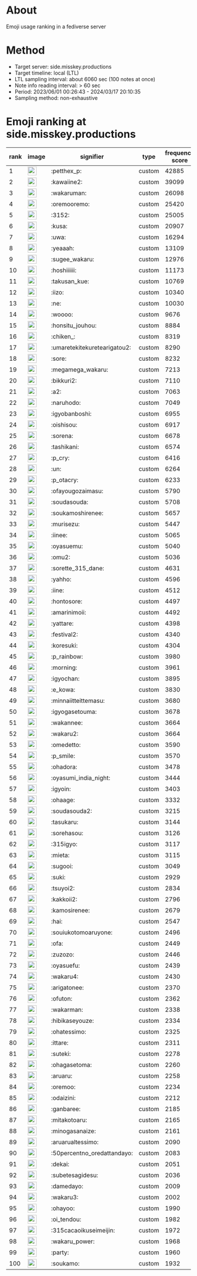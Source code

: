 # About
Emoji usage ranking in a fediverse server

# Method
- Target server: side.misskey.productions
- Target timeline: local (LTL)
- LTL sampling interval: about 6060 sec (100 notes at once)
- Note info reading interval: > 60 sec
- Period: 2023/06/01 00:26:43 - 2024/03/17 20:10:35 
- Sampling method: non-exhaustive

# Emoji ranking at side.misskey.productions

|rank|image|signifier|type|frequency score|
|----|----|----|----|----|
|1|<img height="24" src="https://side.misskey.productions/emoji/petthex_p.webp">|:petthex_p:|custom|42885|
|2|<img height="24" src="https://side.misskey.productions/emoji/kawaiine2.webp">|:kawaiine2:|custom|39099|
|3|<img height="24" src="https://side.misskey.productions/emoji/wakaruman.webp">|:wakaruman:|custom|26098|
|4|<img height="24" src="https://side.misskey.productions/emoji/oremooremo.webp">|:oremooremo:|custom|25420|
|5|<img height="24" src="https://side.misskey.productions/emoji/3152.webp">|:3152:|custom|25005|
|6|<img height="24" src="https://side.misskey.productions/emoji/kusa.webp">|:kusa:|custom|20907|
|7|<img height="24" src="https://side.misskey.productions/emoji/uwa.webp">|:uwa:|custom|16294|
|8|<img height="24" src="https://side.misskey.productions/emoji/yeaaah.webp">|:yeaaah:|custom|13109|
|9|<img height="24" src="https://side.misskey.productions/emoji/sugee_wakaru.webp">|:sugee_wakaru:|custom|12976|
|10|<img height="24" src="https://side.misskey.productions/emoji/hoshiiiiii.webp">|:hoshiiiiii:|custom|11173|
|11|<img height="24" src="https://side.misskey.productions/emoji/takusan_kue.webp">|:takusan_kue:|custom|10769|
|12|<img height="24" src="https://side.misskey.productions/emoji/iizo.webp">|:iizo:|custom|10340|
|13|<img height="24" src="https://side.misskey.productions/emoji/ne.webp">|:ne:|custom|10030|
|14|<img height="24" src="https://side.misskey.productions/emoji/woooo.webp">|:woooo:|custom|9676|
|15|<img height="24" src="https://side.misskey.productions/emoji/honsitu_jouhou.webp">|:honsitu_jouhou:|custom|8884|
|16|<img height="24" src="https://side.misskey.productions/emoji/chiken_.webp">|:chiken_:|custom|8319|
|17|<img height="24" src="https://side.misskey.productions/emoji/umaretekitekuretearigatou2.webp">|:umaretekitekuretearigatou2:|custom|8290|
|18|<img height="24" src="https://side.misskey.productions/emoji/sore.webp">|:sore:|custom|8232|
|19|<img height="24" src="https://side.misskey.productions/emoji/megamega_wakaru.webp">|:megamega_wakaru:|custom|7213|
|20|<img height="24" src="https://side.misskey.productions/emoji/bikkuri2.webp">|:bikkuri2:|custom|7110|
|21|<img height="24" src="https://side.misskey.productions/emoji/a2.webp">|:a2:|custom|7063|
|22|<img height="24" src="https://side.misskey.productions/emoji/naruhodo.webp">|:naruhodo:|custom|7049|
|23|<img height="24" src="https://side.misskey.productions/emoji/igyobanboshi.webp">|:igyobanboshi:|custom|6955|
|24|<img height="24" src="https://side.misskey.productions/emoji/oishisou.webp">|:oishisou:|custom|6917|
|25|<img height="24" src="https://side.misskey.productions/emoji/sorena.webp">|:sorena:|custom|6678|
|26|<img height="24" src="https://side.misskey.productions/emoji/tashikani.webp">|:tashikani:|custom|6574|
|27|<img height="24" src="https://side.misskey.productions/emoji/p_cry.webp">|:p_cry:|custom|6416|
|28|<img height="24" src="https://side.misskey.productions/emoji/un.webp">|:un:|custom|6264|
|29|<img height="24" src="https://side.misskey.productions/emoji/p_otacry.webp">|:p_otacry:|custom|6233|
|30|<img height="24" src="https://side.misskey.productions/emoji/ofayougozaimasu.webp">|:ofayougozaimasu:|custom|5790|
|31|<img height="24" src="https://side.misskey.productions/emoji/soudasouda.webp">|:soudasouda:|custom|5708|
|32|<img height="24" src="https://side.misskey.productions/emoji/soukamoshirenee.webp">|:soukamoshirenee:|custom|5657|
|33|<img height="24" src="https://side.misskey.productions/emoji/murisezu.webp">|:murisezu:|custom|5447|
|34|<img height="24" src="https://side.misskey.productions/emoji/iinee.webp">|:iinee:|custom|5065|
|35|<img height="24" src="https://side.misskey.productions/emoji/oyasuemu.webp">|:oyasuemu:|custom|5040|
|36|<img height="24" src="https://side.misskey.productions/emoji/omu2.webp">|:omu2:|custom|5036|
|37|<img height="24" src="https://side.misskey.productions/emoji/sorette_315_dane.webp">|:sorette_315_dane:|custom|4631|
|38|<img height="24" src="https://side.misskey.productions/emoji/yahho.webp">|:yahho:|custom|4596|
|39|<img height="24" src="https://side.misskey.productions/emoji/iine.webp">|:iine:|custom|4512|
|40|<img height="24" src="https://side.misskey.productions/emoji/hontosore.webp">|:hontosore:|custom|4497|
|41|<img height="24" src="https://side.misskey.productions/emoji/amarinimoii.webp">|:amarinimoii:|custom|4492|
|42|<img height="24" src="https://side.misskey.productions/emoji/yattare.webp">|:yattare:|custom|4398|
|43|<img height="24" src="https://side.misskey.productions/emoji/festival2.webp">|:festival2:|custom|4340|
|44|<img height="24" src="https://side.misskey.productions/emoji/koresuki.webp">|:koresuki:|custom|4304|
|45|<img height="24" src="https://side.misskey.productions/emoji/p_rainbow.webp">|:p_rainbow:|custom|3980|
|46|<img height="24" src="https://side.misskey.productions/emoji/morning.webp">|:morning:|custom|3961|
|47|<img height="24" src="https://side.misskey.productions/emoji/igyochan.webp">|:igyochan:|custom|3895|
|48|<img height="24" src="https://side.misskey.productions/emoji/e_kowa.webp">|:e_kowa:|custom|3830|
|49|<img height="24" src="https://side.misskey.productions/emoji/minnaiitteittemasu.webp">|:minnaiitteittemasu:|custom|3680|
|50|<img height="24" src="https://side.misskey.productions/emoji/igyogasetouma.webp">|:igyogasetouma:|custom|3678|
|51|<img height="24" src="https://side.misskey.productions/emoji/wakannee.webp">|:wakannee:|custom|3664|
|52|<img height="24" src="https://side.misskey.productions/emoji/wakaru2.webp">|:wakaru2:|custom|3664|
|53|<img height="24" src="https://side.misskey.productions/emoji/omedetto.webp">|:omedetto:|custom|3590|
|54|<img height="24" src="https://side.misskey.productions/emoji/p_smile.webp">|:p_smile:|custom|3570|
|55|<img height="24" src="https://side.misskey.productions/emoji/ohadora.webp">|:ohadora:|custom|3478|
|56|<img height="24" src="https://side.misskey.productions/emoji/oyasumi_india_night.webp">|:oyasumi_india_night:|custom|3444|
|57|<img height="24" src="https://side.misskey.productions/emoji/igyoin.webp">|:igyoin:|custom|3403|
|58|<img height="24" src="https://side.misskey.productions/emoji/ohaage.webp">|:ohaage:|custom|3332|
|59|<img height="24" src="https://side.misskey.productions/emoji/soudasouda2.webp">|:soudasouda2:|custom|3215|
|60|<img height="24" src="https://side.misskey.productions/emoji/tasukaru.webp">|:tasukaru:|custom|3144|
|61|<img height="24" src="https://side.misskey.productions/emoji/sorehasou.webp">|:sorehasou:|custom|3126|
|62|<img height="24" src="https://side.misskey.productions/emoji/315igyo.webp">|:315igyo:|custom|3117|
|63|<img height="24" src="https://side.misskey.productions/emoji/mieta.webp">|:mieta:|custom|3115|
|64|<img height="24" src="https://side.misskey.productions/emoji/sugooi.webp">|:sugooi:|custom|3049|
|65|<img height="24" src="https://side.misskey.productions/emoji/suki.webp">|:suki:|custom|2929|
|66|<img height="24" src="https://side.misskey.productions/emoji/tsuyoi2.webp">|:tsuyoi2:|custom|2834|
|67|<img height="24" src="https://side.misskey.productions/emoji/kakkoii2.webp">|:kakkoii2:|custom|2796|
|68|<img height="24" src="https://side.misskey.productions/emoji/kamosirenee.webp">|:kamosirenee:|custom|2679|
|69|<img height="24" src="https://side.misskey.productions/emoji/hai.webp">|:hai:|custom|2547|
|70|<img height="24" src="https://side.misskey.productions/emoji/souiukotomoaruyone.webp">|:souiukotomoaruyone:|custom|2496|
|71|<img height="24" src="https://side.misskey.productions/emoji/ofa.webp">|:ofa:|custom|2449|
|72|<img height="24" src="https://side.misskey.productions/emoji/zuzozo.webp">|:zuzozo:|custom|2446|
|73|<img height="24" src="https://side.misskey.productions/emoji/oyasuefu.webp">|:oyasuefu:|custom|2439|
|74|<img height="24" src="https://side.misskey.productions/emoji/wakaru4.webp">|:wakaru4:|custom|2430|
|75|<img height="24" src="https://side.misskey.productions/emoji/arigatonee.webp">|:arigatonee:|custom|2370|
|76|<img height="24" src="https://side.misskey.productions/emoji/ofuton.webp">|:ofuton:|custom|2362|
|77|<img height="24" src="https://side.misskey.productions/emoji/wakarman.webp">|:wakarman:|custom|2338|
|78|<img height="24" src="https://side.misskey.productions/emoji/hibikaseyouze.webp">|:hibikaseyouze:|custom|2334|
|79|<img height="24" src="https://side.misskey.productions/emoji/ohatessimo.webp">|:ohatessimo:|custom|2325|
|80|<img height="24" src="https://side.misskey.productions/emoji/ittare.webp">|:ittare:|custom|2311|
|81|<img height="24" src="https://side.misskey.productions/emoji/suteki.webp">|:suteki:|custom|2278|
|82|<img height="24" src="https://side.misskey.productions/emoji/ohagasetoma.webp">|:ohagasetoma:|custom|2260|
|83|<img height="24" src="https://side.misskey.productions/emoji/aruaru.webp">|:aruaru:|custom|2258|
|84|<img height="24" src="https://side.misskey.productions/emoji/oremoo.webp">|:oremoo:|custom|2234|
|85|<img height="24" src="https://side.misskey.productions/emoji/odaizini.webp">|:odaizini:|custom|2212|
|86|<img height="24" src="https://side.misskey.productions/emoji/ganbaree.webp">|:ganbaree:|custom|2185|
|87|<img height="24" src="https://side.misskey.productions/emoji/mitakotoaru.webp">|:mitakotoaru:|custom|2165|
|88|<img height="24" src="https://side.misskey.productions/emoji/minogasanaize.webp">|:minogasanaize:|custom|2161|
|89|<img height="24" src="https://side.misskey.productions/emoji/aruarualtessimo.webp">|:aruarualtessimo:|custom|2090|
|90|<img height="24" src="https://side.misskey.productions/emoji/50percentno_oredattandayo.webp">|:50percentno_oredattandayo:|custom|2083|
|91|<img height="24" src="https://side.misskey.productions/emoji/dekai.webp">|:dekai:|custom|2051|
|92|<img height="24" src="https://side.misskey.productions/emoji/subetesagidesu.webp">|:subetesagidesu:|custom|2036|
|93|<img height="24" src="https://side.misskey.productions/emoji/damedayo.webp">|:damedayo:|custom|2009|
|94|<img height="24" src="https://side.misskey.productions/emoji/wakaru3.webp">|:wakaru3:|custom|2002|
|95|<img height="24" src="https://side.misskey.productions/emoji/ohayoo.webp">|:ohayoo:|custom|1990|
|96|<img height="24" src="https://side.misskey.productions/emoji/oi_tendou.webp">|:oi_tendou:|custom|1982|
|97|<img height="24" src="https://side.misskey.productions/emoji/315cacaoikuseimeijin.webp">|:315cacaoikuseimeijin:|custom|1972|
|98|<img height="24" src="https://side.misskey.productions/emoji/wakaru_power.webp">|:wakaru_power:|custom|1968|
|99|<img height="24" src="https://side.misskey.productions/emoji/party.webp">|:party:|custom|1960|
|100|<img height="24" src="https://side.misskey.productions/emoji/soukamo.webp">|:soukamo:|custom|1932|
